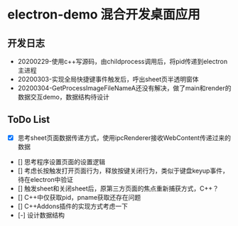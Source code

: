 # electron-demo 混合开发桌面应用

## 开发日志
- 20200229-使用c++写源码，由childprocess调用后，将pid传递到electron主进程
- 20200303-实现全局快捷键事件触发后，呼出sheet页半透明窗体
- 20200304-GetProcessImageFileNameA还没有解决，做了main和render的数据交互demo，数据结构待设计

## ToDo List 
- [X] 思考sheet页面数据传递方式，使用ipcRenderer接收WebContent传递过来的数据
- [] 思考程序设置页面的设置逻辑
- [] 考虑长按触发打开页面行为，释放按键关闭行为，类似于键盘keyup事件，待在electron中验证
- [] 触发sheet和关闭sheet后，原第三方页面的焦点重新捕获方式，C++？
- [] C++中仅获取pid，pname获取还存在问题
- [] C++Addons插件的实现方式考虑一下
- [-] 设计数据结构
